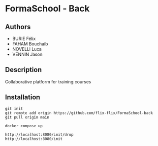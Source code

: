 # FormaSchool - Back

## Authors

- BURIE Félix
- FAHAM Bouchaib
- NOVELLI Luca
- VENNIN Jason

## Description

Collaborative platform for training courses

## Installation

```
git init
git remote add origin https://github.com/flix-flix/FormaSchool-back
git pull origin main

docker compose up
```


```
http://localhost:8080/init/drop
http://localhost:8080/init
```

